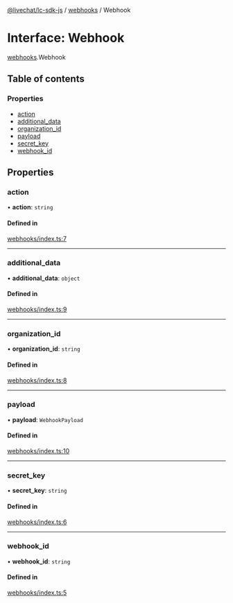 [@livechat/lc-sdk-js](../README.md) / [webhooks](../modules/webhooks.md) / Webhook

# Interface: Webhook

[webhooks](../modules/webhooks.md).Webhook

## Table of contents

### Properties

- [action](webhooks.Webhook.md#action)
- [additional\_data](webhooks.Webhook.md#additional_data)
- [organization\_id](webhooks.Webhook.md#organization_id)
- [payload](webhooks.Webhook.md#payload)
- [secret\_key](webhooks.Webhook.md#secret_key)
- [webhook\_id](webhooks.Webhook.md#webhook_id)

## Properties

### action

• **action**: `string`

#### Defined in

[webhooks/index.ts:7](https://github.com/livechat/lc-sdk-js/blob/a63b0a6/src/webhooks/index.ts#L7)

___

### additional\_data

• **additional\_data**: `object`

#### Defined in

[webhooks/index.ts:9](https://github.com/livechat/lc-sdk-js/blob/a63b0a6/src/webhooks/index.ts#L9)

___

### organization\_id

• **organization\_id**: `string`

#### Defined in

[webhooks/index.ts:8](https://github.com/livechat/lc-sdk-js/blob/a63b0a6/src/webhooks/index.ts#L8)

___

### payload

• **payload**: `WebhookPayload`

#### Defined in

[webhooks/index.ts:10](https://github.com/livechat/lc-sdk-js/blob/a63b0a6/src/webhooks/index.ts#L10)

___

### secret\_key

• **secret\_key**: `string`

#### Defined in

[webhooks/index.ts:6](https://github.com/livechat/lc-sdk-js/blob/a63b0a6/src/webhooks/index.ts#L6)

___

### webhook\_id

• **webhook\_id**: `string`

#### Defined in

[webhooks/index.ts:5](https://github.com/livechat/lc-sdk-js/blob/a63b0a6/src/webhooks/index.ts#L5)
